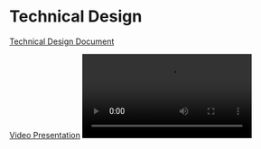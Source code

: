# Technical Design
[Technical Design Document](TechnicalDesign.md)

[Video Presentation](https://github.com/Chewwi7/Intro-to-Software-Engineering-Project/blob/f7e7915d23ba557f8c00350f3dbca3dd4dd4f624/TechnicalDesign/TechnicalDesignPresentation.mp4)
![Video Presentation](https://github.com/Chewwi7/Intro-to-Software-Engineering-Project/blob/f7e7915d23ba557f8c00350f3dbca3dd4dd4f624/TechnicalDesign/TechnicalDesignPresentation.mp4)
